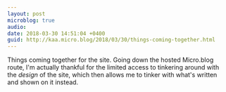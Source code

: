 ```yaml
---
layout: post
microblog: true
audio: 
date: 2018-03-30 14:51:04 +0400
guid: http://kaa.micro.blog/2018/03/30/things-coming-together.html
---
```

Things coming together for the site. Going down the hosted Micro.blog route, I'm actually  thankful for the limited access to tinkering around with the _design_ of the site, which then allows me to tinker with what's written and shown on it instead.

